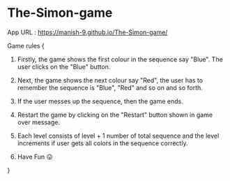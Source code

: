 # The-Simon-game

App URL : https://manish-9.github.io/The-Simon-game/

Game rules {

  1. Firstly, the game shows the first colour in the sequence say "Blue". The user clicks on the "Blue" button.

  2. Next, the game shows the next colour say "Red", the user has to remember the sequence is "Blue", "Red" and so on and so forth.

  3. If the user messes up the sequence, then the game ends.
  
  4. Restart the game by clicking on the "Restart" button shown in game over message.
  
  5. Each level consists of level + 1 number of total sequence and the level increments if user gets all colors in the sequence correctly.
  
  6. Have Fun 😛

}

